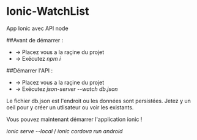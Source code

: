 # Ionic-WatchList
App Ionic avec API node

##Avant de démarrer : 
  * -> Placez vous a la raçine du projet
  * -> Exécutez *npm i*

##Démarrer l'API :
  * -> Placez vous a la raçine du projet
  * -> Exécutez *json-server --watch db.json*
  
Le fichier db.json est l'endroit ou les données sont persistées.
Jetez y un oeil pour y créer un utlisateur ou voir les existants.

Vous pouvez maintenant démarrer l'application ionic !

*ionic serve --local* / *ionic cordova run android*
